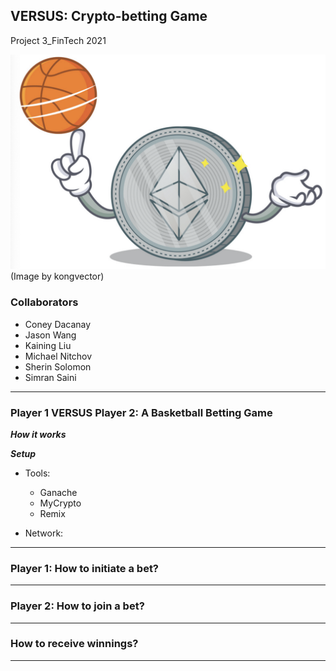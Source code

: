 ## VERSUS: Crypto-betting Game
Project 3_FinTech 2021

![ETHBasketball](Images/ETH_Basketball.png)
(Image by kongvector)


### Collaborators

- Coney Dacanay
- Jason Wang
- Kaining Liu
- Michael Nitchov
- Sherin Solomon
- Simran Saini

---

### Player 1 VERSUS Player 2: A Basketball Betting Game

***How it works***


***Setup***

- Tools:
    
    - Ganache
    - MyCrypto
    - Remix

- Network:


---

### Player 1: How to initiate a bet?

---

### Player 2: How to join a bet?


---

### How to receive winnings?


---